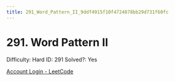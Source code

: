 ```yaml
---
title: 291_Word_Pattern_II_9ddf4915f10f4724878bb29d731f60fc
---
```


# 291. Word Pattern II

Difficulty: Hard
ID: 291
Solved?: Yes

[Account Login - LeetCode](https://leetcode.com/problems/word-pattern-ii)